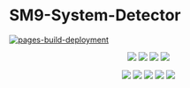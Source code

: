 # SM9-System-Detector
[![pages-build-deployment](https://github.com/HackerSM9/SM9-System-Detector/actions/workflows/pages/pages-build-deployment/badge.svg?branch=main)](https://github.com/HackerSM9/SM9-System-Detector/actions/workflows/pages/pages-build-deployment)

<p align="center">
  <img src="https://img.shields.io/badge/Version-2.0.0-green?style=for-the-badge">
  <img src="https://img.shields.io/github/license/HackerSM9/SM9-system-detector?style=for-the-badge&color=teal">
  <img src="https://img.shields.io/github/stars/HackerSM9/SM9-system-detector?style=for-the-badge">
  <img src="https://img.shields.io/github/forks/HackerSM9/SM9-system-detector?style=for-the-badge">
</p>

<p align="center">
  <img src="https://img.shields.io/badge/Author-HackerSM9-purple?style=flat-square">
  <img src="https://img.shields.io/badge/Open%20Source-Yes-darkgreen?style=flat-square">
  <img src="https://img.shields.io/badge/Maintained%3F-Yes-lightblue?style=flat-square">
  <img src="https://img.shields.io/badge/Written%20In-HTMl/CSS/JS-darkcyan?style=flat-square">
  <img src="https://hits.seeyoufarm.com/api/count/incr/badge.svg?url=https%3A%2F%2Fgithub.com%2FHackerSM9%2FSM9-system-detector&title=Visitors&edge_flat=false"/></a>
</p>
